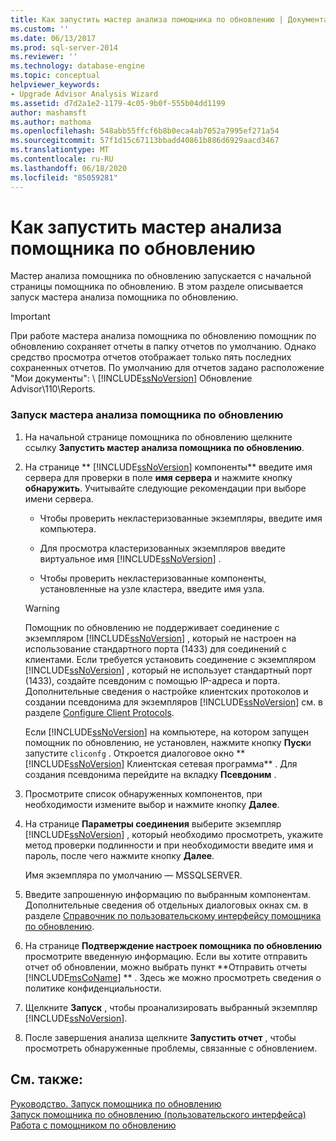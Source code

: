 ```yaml
---
title: Как запустить мастер анализа помощника по обновлению | Документация Майкрософт
ms.custom: ''
ms.date: 06/13/2017
ms.prod: sql-server-2014
ms.reviewer: ''
ms.technology: database-engine
ms.topic: conceptual
helpviewer_keywords:
- Upgrade Advisor Analysis Wizard
ms.assetid: d7d2a1e2-1179-4c05-9b0f-555b04dd1199
author: mashamsft
ms.author: mathoma
ms.openlocfilehash: 548abb55ffcf6b8b0eca4ab7052a7995ef271a54
ms.sourcegitcommit: 57f1d15c67113bbadd40861b886d6929aacd3467
ms.translationtype: MT
ms.contentlocale: ru-RU
ms.lasthandoff: 06/18/2020
ms.locfileid: "85059281"
---
```

# <a name="how-to-run-the-upgrade-advisor-analysis-wizard"></a>Как запустить мастер анализа помощника по обновлению
  Мастер анализа помощника по обновлению запускается с начальной страницы помощника по обновлению. В этом разделе описывается запуск мастера анализа помощника по обновлению.  
  
> [!IMPORTANT]
>  При работе мастера анализа помощника по обновлению помощник по обновлению сохраняет отчеты в папку отчетов по умолчанию. Однако средство просмотра отчетов отображает только пять последних сохраненных отчетов. По умолчанию для отчетов задано расположение "Мои документы": \\ [!INCLUDE[ssNoVersion](../../includes/ssnoversion-md.md)] Обновление Advisor\110\Reports.  
  
### <a name="to-run-the-upgrade-advisor-analysis-wizard"></a>Запуск мастера анализа помощника по обновлению  
  
1.  На начальной странице помощника по обновлению щелкните ссылку **Запустить мастер анализа помощника по обновлению**.  
  
2.  На странице ** [!INCLUDE[ssNoVersion](../../includes/ssnoversion-md.md)] компоненты** введите имя сервера для проверки в поле **имя сервера** и нажмите кнопку **обнаружить**. Учитывайте следующие рекомендации при выборе имени сервера.  
  
    -   Чтобы проверить некластеризованные экземпляры, введите имя компьютера.  
  
    -   Для просмотра кластеризованных экземпляров введите виртуальное имя [!INCLUDE[ssNoVersion](../../includes/ssnoversion-md.md)] .  
  
    -   Чтобы проверить некластеризованные компоненты, установленные на узле кластера, введите имя узла.  
  
    > [!WARNING]  
    >  Помощник по обновлению не поддерживает соединение с экземпляром [!INCLUDE[ssNoVersion](../../includes/ssnoversion-md.md)] , который не настроен на использование стандартного порта (1433) для соединений с клиентами. Если требуется установить соединение с экземпляром [!INCLUDE[ssNoVersion](../../includes/ssnoversion-md.md)] , который не использует стандартный порт (1433), создайте псевдоним с помощью IP-адреса и порта. Дополнительные сведения о настройке клиентских протоколов и создании псевдонима для экземпляров [!INCLUDE[ssNoVersion](../../includes/ssnoversion-md.md)] см. в разделе [Configure Client Protocols](../../database-engine/configure-windows/configure-client-protocols.md).  
    >   
    >  Если [!INCLUDE[ssNoVersion](../../includes/ssnoversion-md.md)] на компьютере, на котором запущен помощник по обновлению, не установлен, нажмите кнопку **Пуск**и запустите `cliconfg` . Откроется диалоговое окно ** [!INCLUDE[ssNoVersion](../../includes/ssnoversion-md.md)] Клиентская сетевая программа** . Для создания псевдонима перейдите на вкладку **Псевдоним** .  
  
3.  Просмотрите список обнаруженных компонентов, при необходимости измените выбор и нажмите кнопку **Далее**.  
  
4.  На странице **Параметры соединения** выберите экземпляр [!INCLUDE[ssNoVersion](../../includes/ssnoversion-md.md)] , который необходимо просмотреть, укажите метод проверки подлинности и при необходимости введите имя и пароль, после чего нажмите кнопку **Далее**.  
  
     Имя экземпляра по умолчанию — MSSQLSERVER.  
  
5.  Введите запрошенную информацию по выбранным компонентам. Дополнительные сведения об отдельных диалоговых окнах см. в разделе [Справочник по пользовательскому интерфейсу помощника по обновлению](../../../2014/sql-server/install/upgrade-advisor-user-interface-reference.md).  
  
6.  На странице **Подтверждение настроек помощника по обновлению** просмотрите введенную информацию. Если вы хотите отправить отчет об обновлении, можно выбрать пункт **Отправить отчеты [!INCLUDE[msCoName](../../includes/msconame-md.md)] ** . Здесь же можно просмотреть сведения о политике конфиденциальности.  
  
7.  Щелкните **Запуск** , чтобы проанализировать выбранный экземпляр [!INCLUDE[ssNoVersion](../../includes/ssnoversion-md.md)].  
  
8.  После завершения анализа щелкните **Запустить отчет** , чтобы просмотреть обнаруженные проблемы, связанные с обновлением.  
  
## <a name="see-also"></a>См. также:  
 [Руководство. Запуск помощника по обновлению](../../../2014/sql-server/install/how-to-launch-upgrade-advisor.md)   
 [Запуск помощника по обновлению &#40;пользовательского интерфейса&#41;](../../../2014/sql-server/install/running-upgrade-advisor-user-interface.md)   
 [Работа с помощником по обновлению](../../../2014/sql-server/install/working-with-upgrade-advisor.md)  
  
  
